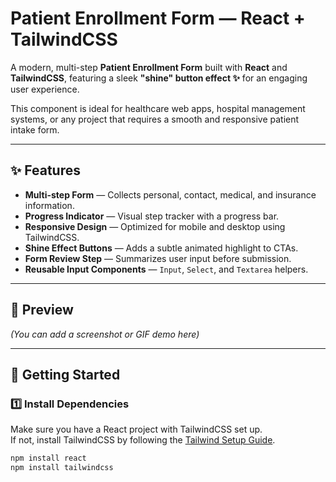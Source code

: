 # Patient Enrollment Form — React + TailwindCSS

A modern, multi-step **Patient Enrollment Form** built with **React** and **TailwindCSS**, featuring a sleek **"shine" button effect ✨** for an engaging user experience.

This component is ideal for healthcare web apps, hospital management systems, or any project that requires a smooth and responsive patient intake form.

---

## ✨ Features

- **Multi-step Form** — Collects personal, contact, medical, and insurance information.
- **Progress Indicator** — Visual step tracker with a progress bar.
- **Responsive Design** — Optimized for mobile and desktop using TailwindCSS.
- **Shine Effect Buttons** — Adds a subtle animated highlight to CTAs.
- **Form Review Step** — Summarizes user input before submission.
- **Reusable Input Components** — `Input`, `Select`, and `Textarea` helpers.

---

## 📸 Preview

*(You can add a screenshot or GIF demo here)*

---

## 🚀 Getting Started

### 1️⃣ Install Dependencies

Make sure you have a React project with TailwindCSS set up.  
If not, install TailwindCSS by following the [Tailwind Setup Guide](https://tailwindcss.com/docs/installation).

```bash
npm install react
npm install tailwindcss
